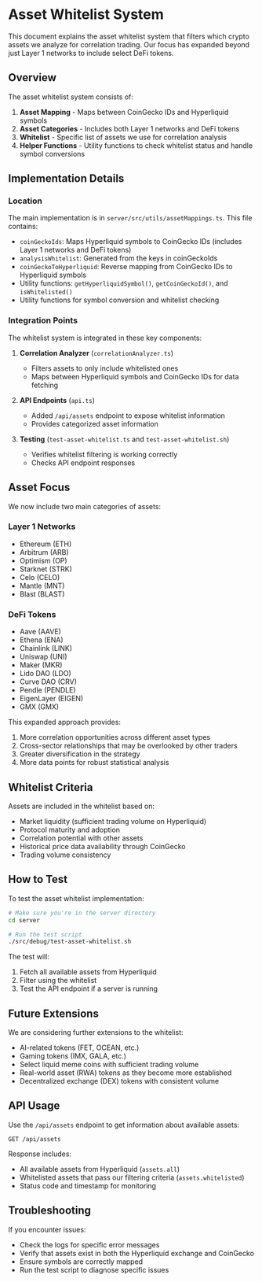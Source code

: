 # Asset Whitelist System

This document explains the asset whitelist system that filters which crypto assets we analyze for correlation trading. Our focus has expanded beyond just Layer 1 networks to include select DeFi tokens.

## Overview

The asset whitelist system consists of:

1. **Asset Mapping** - Maps between CoinGecko IDs and Hyperliquid symbols
2. **Asset Categories** - Includes both Layer 1 networks and DeFi tokens
3. **Whitelist** - Specific list of assets we use for correlation analysis
4. **Helper Functions** - Utility functions to check whitelist status and handle symbol conversions

## Implementation Details

### Location

The main implementation is in `server/src/utils/assetMappings.ts`. This file contains:

- `coinGeckoIds`: Maps Hyperliquid symbols to CoinGecko IDs (includes Layer 1 networks and DeFi tokens)
- `analysisWhitelist`: Generated from the keys in coinGeckoIds
- `coinGeckoToHyperliquid`: Reverse mapping from CoinGecko IDs to Hyperliquid symbols
- Utility functions: `getHyperliquidSymbol()`, `getCoinGeckoId()`, and `isWhitelisted()`
- Utility functions for symbol conversion and whitelist checking

### Integration Points

The whitelist system is integrated in these key components:

1. **Correlation Analyzer** (`correlationAnalyzer.ts`)
   - Filters assets to only include whitelisted ones
   - Maps between Hyperliquid symbols and CoinGecko IDs for data fetching

2. **API Endpoints** (`api.ts`)
   - Added `/api/assets` endpoint to expose whitelist information
   - Provides categorized asset information

3. **Testing** (`test-asset-whitelist.ts` and `test-asset-whitelist.sh`)
   - Verifies whitelist filtering is working correctly
   - Checks API endpoint responses

## Asset Focus

We now include two main categories of assets:

### Layer 1 Networks
- Ethereum (ETH)
- Arbitrum (ARB)
- Optimism (OP)
- Starknet (STRK)
- Celo (CELO)
- Mantle (MNT)
- Blast (BLAST)

### DeFi Tokens
- Aave (AAVE)
- Ethena (ENA)
- Chainlink (LINK)
- Uniswap (UNI)
- Maker (MKR)
- Lido DAO (LDO)
- Curve DAO (CRV)
- Pendle (PENDLE)
- EigenLayer (EIGEN)
- GMX (GMX)

This expanded approach provides:
1. More correlation opportunities across different asset types
2. Cross-sector relationships that may be overlooked by other traders
3. Greater diversification in the strategy
4. More data points for robust statistical analysis

## Whitelist Criteria

Assets are included in the whitelist based on:

- Market liquidity (sufficient trading volume on Hyperliquid)
- Protocol maturity and adoption
- Correlation potential with other assets
- Historical price data availability through CoinGecko
- Trading volume consistency

## How to Test

To test the asset whitelist implementation:

```bash
# Make sure you're in the server directory
cd server

# Run the test script
./src/debug/test-asset-whitelist.sh
```

The test will:
1. Fetch all available assets from Hyperliquid
2. Filter using the whitelist
3. Test the API endpoint if a server is running

## Future Extensions

We are considering further extensions to the whitelist:
- AI-related tokens (FET, OCEAN, etc.)
- Gaming tokens (IMX, GALA, etc.)
- Select liquid meme coins with sufficient trading volume
- Real-world asset (RWA) tokens as they become more established
- Decentralized exchange (DEX) tokens with consistent volume

## API Usage

Use the `/api/assets` endpoint to get information about available assets:

```
GET /api/assets
```

Response includes:
- All available assets from Hyperliquid (`assets.all`)
- Whitelisted assets that pass our filtering criteria (`assets.whitelisted`)
- Status code and timestamp for monitoring

## Troubleshooting

If you encounter issues:

- Check the logs for specific error messages
- Verify that assets exist in both the Hyperliquid exchange and CoinGecko
- Ensure symbols are correctly mapped
- Run the test script to diagnose specific issues